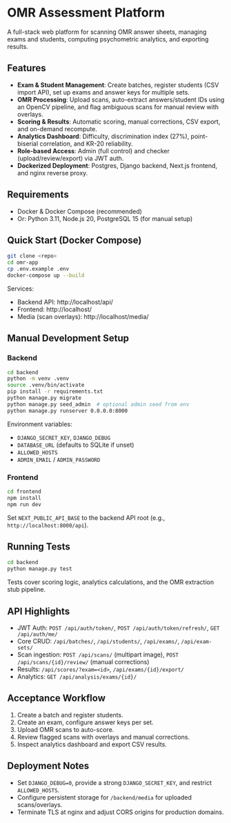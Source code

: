 # OMR Assessment Platform

A full-stack web platform for scanning OMR answer sheets, managing exams and students, computing psychometric analytics, and exporting results.

## Features

- **Exam & Student Management**: Create batches, register students (CSV import API), set up exams and answer keys for multiple sets.
- **OMR Processing**: Upload scans, auto-extract answers/student IDs using an OpenCV pipeline, and flag ambiguous scans for manual review with overlays.
- **Scoring & Results**: Automatic scoring, manual corrections, CSV export, and on-demand recompute.
- **Analytics Dashboard**: Difficulty, discrimination index (27%), point-biserial correlation, and KR-20 reliability.
- **Role-based Access**: Admin (full control) and checker (upload/review/export) via JWT auth.
- **Dockerized Deployment**: Postgres, Django backend, Next.js frontend, and nginx reverse proxy.

## Requirements

- Docker & Docker Compose (recommended)
- Or: Python 3.11, Node.js 20, PostgreSQL 15 (for manual setup)

## Quick Start (Docker Compose)

```bash
git clone <repo>
cd omr-app
cp .env.example .env
docker-compose up --build
```

Services:

- Backend API: http://localhost/api/
- Frontend: http://localhost/
- Media (scan overlays): http://localhost/media/

## Manual Development Setup

### Backend

```bash
cd backend
python -m venv .venv
source .venv/bin/activate
pip install -r requirements.txt
python manage.py migrate
python manage.py seed_admin  # optional admin seed from env
python manage.py runserver 0.0.0.0:8000
```

Environment variables:

- `DJANGO_SECRET_KEY`, `DJANGO_DEBUG`
- `DATABASE_URL` (defaults to SQLite if unset)
- `ALLOWED_HOSTS`
- `ADMIN_EMAIL` / `ADMIN_PASSWORD`

### Frontend

```bash
cd frontend
npm install
npm run dev
```

Set `NEXT_PUBLIC_API_BASE` to the backend API root (e.g., `http://localhost:8000/api`).

## Running Tests

```bash
cd backend
python manage.py test
```

Tests cover scoring logic, analytics calculations, and the OMR extraction stub pipeline.

## API Highlights

- JWT Auth: `POST /api/auth/token/`, `POST /api/auth/token/refresh/`, `GET /api/auth/me/`
- Core CRUD: `/api/batches/`, `/api/students/`, `/api/exams/`, `/api/exam-sets/`
- Scan ingestion: `POST /api/scans/` (multipart image), `POST /api/scans/{id}/review/` (manual corrections)
- Results: `/api/scores/?exam=<id>`, `/api/exams/{id}/export/`
- Analytics: `GET /api/analysis/exams/{id}/`

## Acceptance Workflow

1. Create a batch and register students.
2. Create an exam, configure answer keys per set.
3. Upload OMR scans to auto-score.
4. Review flagged scans with overlays and manual corrections.
5. Inspect analytics dashboard and export CSV results.

## Deployment Notes

- Set `DJANGO_DEBUG=0`, provide a strong `DJANGO_SECRET_KEY`, and restrict `ALLOWED_HOSTS`.
- Configure persistent storage for `/backend/media` for uploaded scans/overlays.
- Terminate TLS at nginx and adjust CORS origins for production domains.
